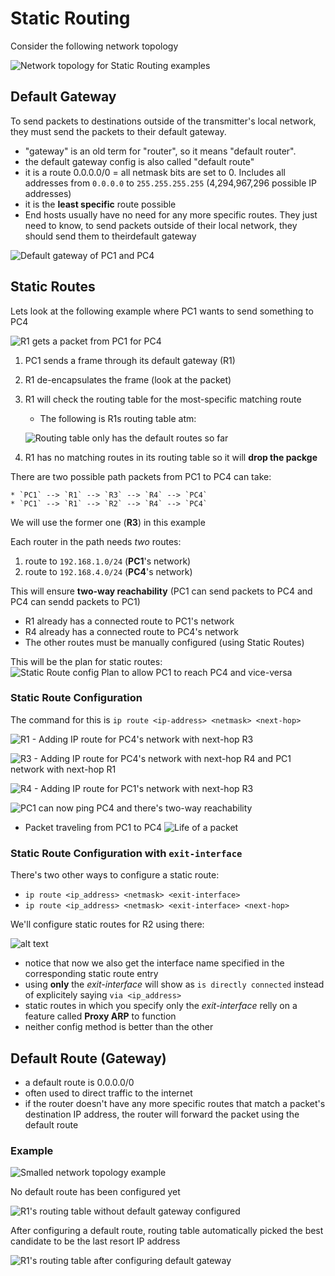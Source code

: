 # Static Routing

Consider the following network topology

![Network topology for Static Routing examples](docs/network_topology.png)

## Default Gateway

To send packets to destinations outside of the transmitter's local network, they must send the packets to their default gateway.

* "gateway" is an old term for "router", so it means "default router".
* the default gateway config is also called "default route"
* it is a route 0.0.0.0/0 = all netmask bits are set to 0. Includes all addresses from `0.0.0.0` to `255.255.255.255` (4,294,967,296 possible IP addresses)
* it is the **least specific** route possible
* End hosts usually have no need for any more specific routes. They just need to know, to send packets outside of their local network, they should send them to theirdefault gateway

![Default gateway of PC1 and PC4](docs/pc1_pc4_default_gateway.png)

## Static Routes

Lets look at the following example where PC1 wants to send something to PC4

![R1 gets a packet from PC1 for PC4](docs/pc1_sends_package.png)

1. PC1 sends a frame through its default gateway (R1)
2. R1 de-encapsulates the frame (look at the packet)
3. R1 will check the routing table for the most-specific matching route
    * The following is R1s routing table atm:

    ![Routing table only has the default routes so far](docs/default_routes.png)
4. R1 has no matching routes in its routing table so it will **drop the packge**

There are two possible path packets from PC1 to PC4 can take:

    * `PC1` --> `R1` --> `R3` --> `R4` --> `PC4`
    * `PC1` --> `R1` --> `R2` --> `R4` --> `PC4`

We will use the former one (**R3**) in this example

Each router in the path needs *two* routes:

1. route to `192.168.1.0/24` (**PC1**'s network)
2. route to `192.168.4.0/24` (**PC4**'s network)

This will ensure **two-way reachability** (PC1 can send packets to PC4 and PC4 can sendd packets to PC1)

* R1 already has a connected route to PC1's network
* R4 already has a connected route to PC4's network
* The other routes must be manually configured (using Static Routes)

This will be the plan for static routes:
![Static Route config Plan to allow PC1 to reach PC4 and vice-versa](docs/static_routes_config_plan.png)

### Static Route Configuration

The command for this is `ip route <ip-address> <netmask> <next-hop>`

![R1 - Adding IP route for PC4's network with next-hop R3](docs/r1_config.png)

![R3 - Adding IP route for PC4's network with next-hop R4 and PC1 network with next-hop R1](docs/r3_config.png)

![R4 - Adding IP route for PC1's network with next-hop R3](docs/r4_config.png)

![PC1 can now ping PC4 and there's two-way reachability](docs/pc1_ping_pc4.png)

* Packet traveling from PC1 to PC4
![Life of a packet](docs/life_of_a_packet.png)

### Static Route Configuration with `exit-interface`

There's two other ways to configure a static route:

* `ip route <ip_address> <netmask> <exit-interface>`
* `ip route <ip_address> <netmask> <exit-interface> <next-hop>`

We'll configure static routes for R2 using there:

![alt text](docs/r2_config_with_exit_interface.png)

* notice that now we also get the interface name specified in the corresponding static route entry
* using **only** the *exit-interface* will show as `is directly connected` instead of explicitely saying `via <ip_address>`
* static routes in which you specify only the *exit-interface* relly on a feature called **Proxy ARP** to function
* neither config method is better than the other

## Default Route (Gateway)

* a default route is 0.0.0.0/0
* often used to direct traffic to the internet
* if the router doesn't have any more specific routes that match a packet's destination IP address, the router will forward the packet using the default route

### Example

![Smalled network topology example](docs/example.png)

No default route has been configured yet

![R1's routing table without default gateway configured](docs/router_without_default_gateway.png)

After configuring a default route, routing table automatically picked the best candidate to be the last resort IP address

![R1's routing table after configuring default gateway](docs/router_with_default_gateway.png)
